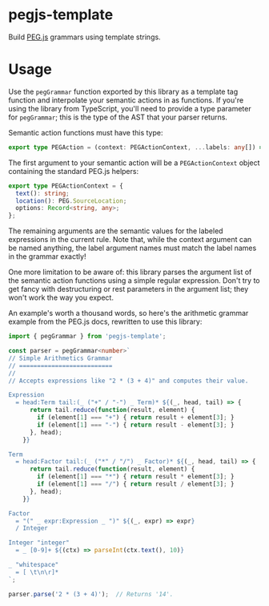 # pegjs-template
Build [PEG.js](https://pegjs.org) grammars using template strings.

# Usage

Use the `pegGrammar` function exported by this library as a template tag
function and interpolate your semantic actions in as functions. If you're using
the library from TypeScript, you'll need to provide a type parameter for
`pegGrammar`; this is the type of the AST that your parser returns.

Semantic action functions must have this type:

```ts
export type PEGAction = (context: PEGActionContext, ...labels: any[]) => any;
```

The first argument to your semantic action will be a `PEGActionContext` object
containing the standard PEG.js helpers:

```ts
export type PEGActionContext = {
  text(): string;
  location(): PEG.SourceLocation;
  options: Record<string, any>;
};
```

The remaining arguments are the semantic values for the labeled expressions in
the current rule. Note that, while the context argument can be named anything,
the label argument names must match the label names in the grammar exactly!

One more limitation to be aware of: this library parses the argument list of the
semantic action functions using a simple regular expression. Don't try to get
fancy with destructuring or rest parameters in the argument list; they won't
work the way you expect.

An example's worth a thousand words, so here's the arithmetic grammar example
from the PEG.js docs, rewritten to use this library:

```ts
import { pegGrammar } from 'pegjs-template';

const parser = pegGrammar<number>`
// Simple Arithmetics Grammar
// ==========================
//
// Accepts expressions like "2 * (3 + 4)" and computes their value.

Expression
  = head:Term tail:(_ ("+" / "-") _ Term)* ${(_, head, tail) => {
      return tail.reduce(function(result, element) {
        if (element[1] === "+") { return result + element[3]; }
        if (element[1] === "-") { return result - element[3]; }
      }, head);
    }}

Term
  = head:Factor tail:(_ ("*" / "/") _ Factor)* ${(_, head, tail) => {
      return tail.reduce(function(result, element) {
        if (element[1] === "*") { return result * element[3]; }
        if (element[1] === "/") { return result / element[3]; }
      }, head);
    }}

Factor
  = "(" _ expr:Expression _ ")" ${(_, expr) => expr}
  / Integer

Integer "integer"
  = _ [0-9]+ ${(ctx) => parseInt(ctx.text(), 10)}

_ "whitespace"
  = [ \t\n\r]*
`;

parser.parse('2 * (3 + 4)');  // Returns '14'.
